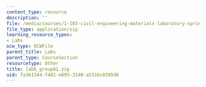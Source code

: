 ```yaml
---
content_type: resource
description: ''
file: /media/courses/1-103-civil-engineering-materials-laboratory-spring-2004/fa361344f481e6953140a5316c039596_lab6_groupA1.zip
file_type: application/zip
learning_resource_types:
- Labs
ocw_type: OCWFile
parent_title: Labs
parent_type: CourseSection
resourcetype: Other
title: lab6_groupA1.zip
uid: fa361344-f481-e695-3140-a5316c039596
---
```

